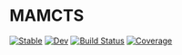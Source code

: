 # MAMCTS

[![Stable](https://img.shields.io/badge/docs-stable-blue.svg)](https://rejuvyesh.github.io/MAMCTS.jl/stable)
[![Dev](https://img.shields.io/badge/docs-dev-blue.svg)](https://rejuvyesh.github.io/MAMCTS.jl/dev)
[![Build Status](https://github.com/rejuvyesh/MAMCTS.jl/workflows/CI/badge.svg)](https://github.com/rejuvyesh/MAMCTS.jl/actions)
[![Coverage](https://codecov.io/gh/rejuvyesh/MAMCTS.jl/branch/master/graph/badge.svg)](https://codecov.io/gh/rejuvyesh/MAMCTS.jl)
